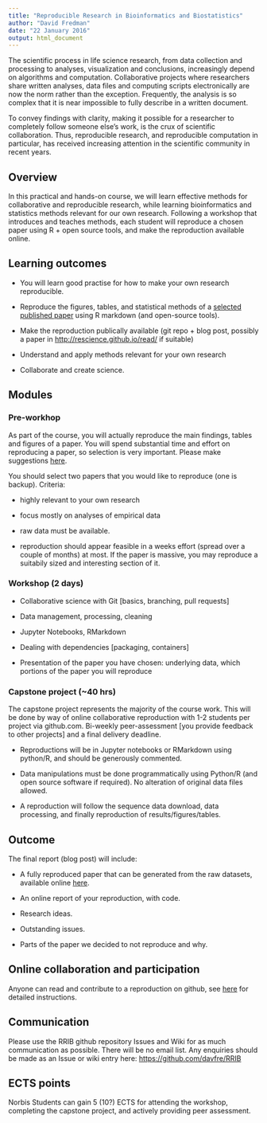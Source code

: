 ```yaml
---
title: "Reproducible Research in Bioinformatics and Biostatistics"
author: "David Fredman"
date: "22 January 2016"
output: html_document
---
```


The scientific process in life science research, from data collection and
processing to analyses, visualization and conclusions, increasingly depend
on algorithms and computation. Collaborative projects where researchers share
written analyses, data files and computing scripts electronically are now
the norm rather than the exception. Frequently, the analysis is so complex that
it is near impossible to fully describe in a written document.

To convey findings with clarity, making it possible for a researcher to
completely follow someone else’s work, is the crux of scientific collaboration.
Thus, reproducible research, and reproducible computation in particular, has
received increasing attention in the scientific community in recent years. 

## Overview

In this practical and hands-on course, we will learn effective methods for
collaborative and reproducible research, while learning bioinformatics and
statistics methods relevant for our own research. Following a workshop that
introduces and teaches methods, each student will reproduce a chosen paper
using R + open source tools, and make the reproduction available online.

## Learning outcomes

-   You will learn good practise for how to make your own research reproducible.

-   Reproduce the figures, tables, and statistical methods of a
    [selected published paper](http://davfre.github.io/RRIB/) using R markdown
    (and open-source tools).

-   Make the reproduction publically available (git repo + blog post, possibly
a paper in http://rescience.github.io/read/ if suitable)

-   Understand and apply methods relevant for your own research

-   Collaborate and create science.

## Modules

### Pre-workhop

As part of the course, you will actually reproduce the main findings, tables
and figures of a paper. You will spend substantial time and effort on reproducing
a paper, so selection is very important. Please make suggestions [here](papers.md).

You should select two papers that you would like to reproduce (one is backup).
Criteria:

- highly relevant to your own research

- focus mostly on analyses of empirical data

- raw data must be available.

- reproduction should appear feasible in a weeks effort (spread over a couple
of months) at most. If the paper is massive, you may reproduce a suitabily sized
and interesting section of it.

### Workshop (2 days)

- Collaborative science with Git [basics, branching, pull requests]

- Data management, processing, cleaning

- Jupyter Notebooks, RMarkdown

- Dealing with dependencies [packaging, containers]

- Presentation of the paper you have chosen: underlying data, which portions of
the paper you will reproduce

### Capstone project (~40 hrs)

The capstone project represents the majority of the course work.
This will be done by way of online collaborative reproduction
with 1-2 students per project via github.com. Bi-weekly peer-assessment
[you provide feedback to other projects] and a final delivery deadline.

- Reproductions will be in Jupyter notebooks or RMarkdown using python/R, and should be generously commented.

- Data manipulations must be done programmatically using Python/R (and open source software if
required). No alteration of original data files allowed.

- A reproduction will follow the sequence data download, data processing, and
finally reproduction of results/figures/tables.

## Outcome

The final report (blog post) will include:

-   A fully reproduced paper that can be generated from
    the raw datasets, available online [here](http://davfre.github.io/RRIB/).

-   An online report of your reproduction, with code.

-   Research ideas.

-   Outstanding issues.

-   Parts of the paper we decided to not reproduce and why.


## Online collaboration and participation

Anyone can read and contribute to a reproduction on github, see
[here](contributing.md) for detailed instructions. 

## Communication

Please use the RRIB github repository Issues and Wiki for as much communication
as possible. There will be no email list. Any enquiries should be made as an
Issue or wiki entry here: https://github.com/davfre/RRIB 

## ECTS points

Norbis Students can gain 5 (10?) ECTS for attending the workshop, completing the
capstone project, and actively providing peer assessment.


